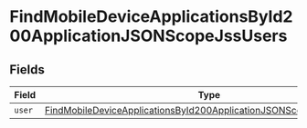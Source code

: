 # FindMobileDeviceApplicationsById200ApplicationJSONScopeJssUsers


## Fields

| Field                                                                                                                                                                 | Type                                                                                                                                                                  | Required                                                                                                                                                              | Description                                                                                                                                                           |
| --------------------------------------------------------------------------------------------------------------------------------------------------------------------- | --------------------------------------------------------------------------------------------------------------------------------------------------------------------- | --------------------------------------------------------------------------------------------------------------------------------------------------------------------- | --------------------------------------------------------------------------------------------------------------------------------------------------------------------- |
| `user`                                                                                                                                                                | [FindMobileDeviceApplicationsById200ApplicationJSONScopeJssUsersUser](../../models/operations/findmobiledeviceapplicationsbyid200applicationjsonscopejssusersuser.md) | :heavy_minus_sign:                                                                                                                                                    | N/A                                                                                                                                                                   |